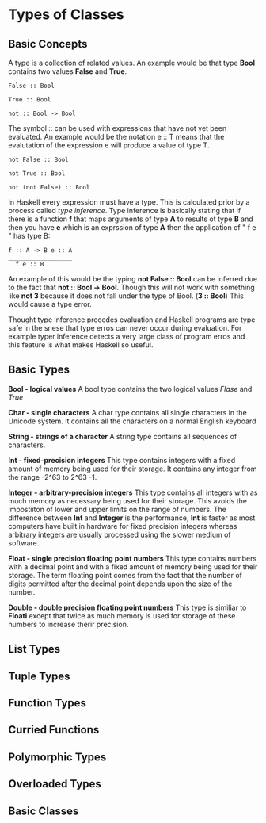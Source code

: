 # Types of Classes

  ## Basic Concepts
  
   A type is a collection of related values. An example would be that type **Bool** contains two values **False** and **True**.
    
    False :: Bool
    
    True :: Bool
    
    not :: Bool -> Bool
   The symbol :: can be used with expressions that have not yet been evaluated. An example would be the notation e :: T means that the evalutation of the expression e will produce a value of type T.
    
    not False :: Bool
    
    not True :: Bool
    
    not (not False) :: Bool
   In Haskell every expression must have a type. This is calculated prior by a process called *type inference*. Type inference is basically stating that if there is a function **f** that maps arguments of type **A** to results ot type **B** and then you have **e** which is an exprssion of type **A** then the application of " f e " has type B:
    
    f :: A -> B e :: A
    __________________
      f e :: B
    
  An example of this would be the typing **not False :: Bool** can be inferred due to the fact that **not :: Bool -> Bool**. Though this will not work with something like **not 3** because it does not fall under the type of Bool. (**3 :: Bool**) This would cause a type error. 
  
  Thought type inference precedes evaluation and Haskell programs are type safe in the snese that type erros can never occur during evaluation. For example typer inference detects a very large class of program erros and this feature is what makes Haskell so useful.
  
  ## Basic Types
  
  **Bool - logical values**
  A bool type contains the two logical values *Flase* and *True*
  
  **Char - single characters**
  A char type contains all single characters in the Unicode system. It contains all the characters on a normal English keyboard

  **String - strings of a character**
  A string type contains all sequences of characters.
  
  **Int - fixed-precision integers**
  This type contains integers with a fixed amount of memory being used for their storage. It contains any integer from the range -2^63 to 2^63 -1.
  
  **Integer - arbitrary-precision integers**
  This type contains all integers with as much memory as necessary being used for their storage. This avoids the impostiiton of lower and upper limits on the range of numbers. The difference between **Int** and **Integer** is the performance, **Int** is faster as most computers have built in hardware for fixed precision integers whereas arbitrary integers are usually processed using the slower medium of software. 
  
  **Float - single precision floating point numbers**
  This type contains numbers with a decimal point and with a fixed amount of memory being used for their storage. The term floating point comes from the fact that the number of digits permitted after the decimal point depends upon the size of the number. 
  
  **Double - double precision floating point numbers**
  This type is similiar to **Floati** except that twice as much memory is used for storage of these numbers to increase therir precision. 
  
  ## List Types

  ## Tuple Types

  ## Function Types

  ## Curried Functions

  ## Polymorphic Types

  ## Overloaded Types

  ## Basic Classes
